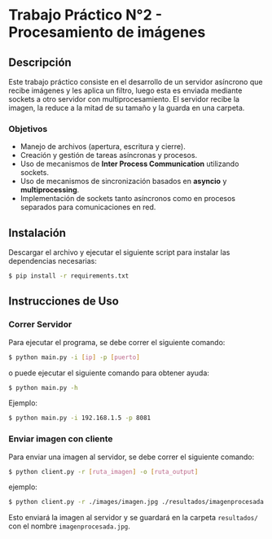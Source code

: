 # Trabajo Práctico N°2 - Procesamiento de imágenes

## Descripción
Este trabajo práctico consiste en el desarrollo de un servidor asíncrono que recibe imágenes y les aplica un filtro, luego esta es enviada mediante sockets a otro servidor con multiprocesamiento. El servidor recibe la imagen, la reduce a la mitad de su tamaño y la guarda en una carpeta.

### **Objetivos**

- Manejo de archivos (apertura, escritura y cierre).
- Creación y gestión de tareas asíncronas y procesos.
- Uso de mecanismos de **Inter Process Communication** utilizando sockets.
- Uso de mecanismos de sincronización basados en **asyncio** y **multiprocessing**.
- Implementación de sockets tanto asíncronos como en procesos separados para comunicaciones en red.

## Instalación
Descargar el archivo y ejecutar el siguiente script para instalar las dependencias necesarias:
```bash 
$ pip install -r requirements.txt
```
## Instrucciones de Uso

### Correr Servidor
Para ejecutar el programa, se debe correr el siguiente comando:
```bash
$ python main.py -i [ip] -p [puerto]
```
o puede ejecutar el siguiente comando para obtener ayuda:
```bash
$ python main.py -h
```
Ejemplo:
```bash
$ python main.py -i 192.168.1.5 -p 8081
```

### Enviar imagen con cliente
Para enviar una imagen al servidor, se debe correr el siguiente comando:
```bash
$ python client.py -r [ruta_imagen] -o [ruta_output]
```
ejemplo:
```bash
$ python client.py -r ./images/imagen.jpg ./resultados/imagenprocesada.jpg
```
Esto enviará la imagen al servidor y se guardará en la carpeta `resultados/` con el nombre `imagenprocesada.jpg`.